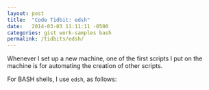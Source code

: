 ```yaml
---
layout: post
title:  "Code Tidbit: edsh"
date:   2014-03-03 11:11:11 -0500
categories: gist work-samples bash
permalink: /tidbits/edsh/
---
```


Whenever I set up a new machine, one of the first scripts I put on the machine is for automating the creation of other scripts.

For BASH shells, I use `edsh`, as follows:

<script src="https://gist.github.com/palevell/42959a811b4326aaa0a3ca4f93ba58e1.js"></script>

